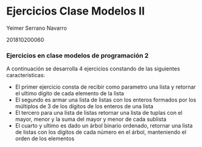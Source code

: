 # Ejercicios Clase Modelos II

Yeimer Serrano Navarro

201810200060

### Ejercicios en clase modelos de programación 2

A continuación se desarrolla 4 ejercicios constando de las siguientes caracteristicas:
 - El primer ejercicio consta de recibir como parametro una lista y retornar el ultimo digito de cada elemento de la lista
 - El segundo es armar una lista de listas con los enteros formados por los múltiplos de 3 de los dígitos de los enteros de una lista
 - El tercero para una lista de listas retornar una lista de tuplas con el mayor, menor y la suma del mayor y menor de cada sublista
 - El cuarto y ultimo es dado un árbol binario ordenado, retornar una lista de listas con los dígitos de cada número en el árbol, manteniendo el orden de los elementos
